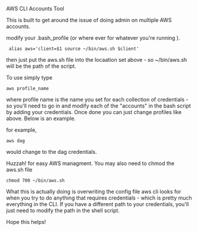 AWS CLI Accounts Tool

This is built to get around the issue of doing admin on multiple AWS accounts.

modify your .bash_profile (or where ever for whatever you're running ).

     alias aws='client=$1 source ~/bin/aws.sh $client'  

then just put the aws.sh file into the locaation set above - so ~/bin/aws.sh will be the path of the script.

To use simply type

    aws profile_name

where profile name is the name you set for each collection of credentials - so you'll need to go in and modify each of the "accounts" in the bash script by adding your credentials. Once done you can just change profiles like above. Below is an example.

for example,

    aws dag

would change to the dag credentials.

Huzzah! for easy AWS managment.
You may also need to chmod the aws.sh file

    chmod 700 ~/bin/aws.sh

What this is actually doing is overwriting the config file aws cli looks for when you try to do anything that requires credentials - which is pretty much everything in the CLI. If you have a different path to your credentials, you'll just need to modify the path in the shell script.

Hope this helps!
